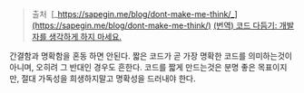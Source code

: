 
>  출처
>   [_https://sapegin.me/blog/dont-make-me-think/_](https://sapegin.me/blog/dont-make-me-think/)
>  [(번역) 코드 다듬기: 개발자를 생각하게 하지 마세요.](https://medium.com/@jiwoochoics/%EB%B2%88%EC%97%AD-%EC%BD%94%EB%93%9C-%EB%8B%A4%EB%93%AC%EA%B8%B0-%EA%B0%9C%EB%B0%9C%EC%9E%90%EB%A5%BC-%EC%83%9D%EA%B0%81%ED%95%98%EA%B2%8C-%ED%95%98%EC%A7%80-%EB%A7%88%EC%84%B8%EC%9A%94-51e1f623044d)

간결함과 명확함을 혼동 하면 안된다. 짧은 코드가 곧 가장 명확한 코드를 의미하는것이 아니며, 오히려 그 반대인 경우도 흔한다. 코드를 짧게 만드는것은 분명 좋은 목표이지만, 절대 가독성을 희생하지말고 명확성을 드러내야 한다.

